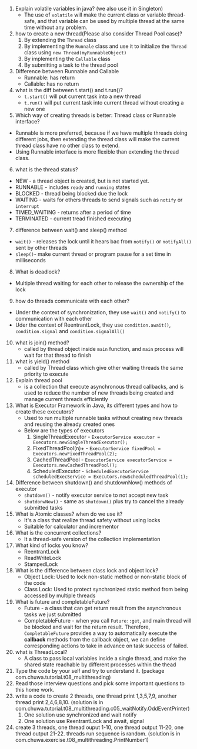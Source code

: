 1.  Explain volatile variables in java? (we also use it in Singleton)
    * The use of `volatile` will make the current class or variable thread-safe, and 
    that variable can be used by multiple thread at the same time without any problem.
2.  how to create a new thread(Please also consider Thread Pool case)?
    1. By extending the `Thread` class
    2. By implementing the `Runnale` class and use it to initialize the `Thread`
        class using `new Thread(myRunnableObject)`
    3. By implementing the `Callable` class
    4. By submitting a task to the thread pool
3.  Difference between Runnable and Callable
    * Runnable: has return
    * Callable: has no return
4.  what is the diff between t.start() and t.run()?
    * `t.start()` will put current task into a new thread
    * `t.run()` will put current task into current thread without creating a new one
5.  Which way of creating threads is better: Thread class or Runnable interface?
   * Runnable is more preferred, because if we have multiple threads doing different
     jobs, then extending the thread class will make the current thread class have no
    other class to extend.
   * Using Runnable interface is more flexible than extending the thread class.
6.  what is the thread status?
   * NEW - a thread object is created, but is not started yet.
   * RUNNABLE - includes `ready` and `running` states
   * BLOCKED - thread being blocked due the lock
   * WAITING - waits for others threads to send signals such as `notify` or `interrupt`
   * TIMED_WAITING - returns after a period of time
   * TERMINATED - current tread finished executing
7.  difference between wait() and sleep() method
   * `wait()` - releases the lock until it hears bac from `notify()` or `notifyAll()`
     sent by other threads
   * `sleep()`- make current thread or program pause for a set time in milliseconds
8.  What is deadlock?
   * Multiple thread waiting for each other to release the ownership of the lock
9.  how do threads communicate with each other?
   * Under the context of synchronization, they use `wait()` and `notify()` to 
     communication with each other
   * Uder the context of ReentrantLock, they use `condition.await()`, `condition.signal`
        and `condition.signalAll()`
10. what is join() method?
    * called by thread object inside `main` function, and `main` process will wait 
      for that thread to finish
11. what is yield() method
    * called by Thread class which give other waiting threads the same priority to 
      execute
12. Explain thread pool
    * is a collection that execute asynchronous thread callbacks, and is used to
      reduce the number of new threads being created and manage current threads efficiently
13. What is Executor Framework in Java, its different types and how to create these
    executors?
    * Used to run multiple runnable tasks without creating new threads and reusing
     the already created ones
    * Below are the types of executors
      1. SingleThreadExecutor - `ExecutorService executor = Executors.newSingleThreadExecutor();`
      2. FixedThreadPool(n)+ - `ExecutorService fixedPool = Executors.newFixedThreadPool(2);`
      3. CachedThreadPool - `ExecutorService executorService = Executors.newCachedThreadPool();`
      4. ScheduledExecutor - `ScheduledExecutorService scheduledExecService = Executors.newScheduledThreadPool(1);`
14. Difference between shutdown() and shutdownNow() methods of executor
    * `shutdown()` - notify executor service to not accept new task
    * `shutdonwNow()` - same as `shutdown()` plus try to cancel the already submitted tasks
15. What is Atomic classes? when do we use it?
    * It's a class that realize thread safety without using locks
    * Suitable for calculator and incrementor
16. What is the concurrent collections?
    * It a thread-safe version of the collection implementation
17. What kind of locks you know?
    * ReentrantLock
    * ReadWriteLock
    * StampedLock
18. What is the difference between class lock and object lock?
    * Object Lock: Used to lock non-static method or non-static block of the code
    * Class Lock: Used to protect synchronized static method from being accessed
        by multiple threads
19. What is future and completableFuture?
    * Future - a class that can get return result from the asynchronous tasks we just
      submitted
    * CompletableFuture - when you call `Future::get`, and main thread will be blocked
      and wait for the return result. Therefore, `CompletableFuture` provides a way
      to automatically execute the **callback** methods from the callback object,
        we can define corresponding actions to take in advance on task success of failed.
20. what is ThreadLocal?
    * A class to pass local variables inside a single thread, and make the shared 
        state reachable by different processes within the thead
21. Type the code by your self and try to understand it. (package
    com.chuwa.tutorial.t08_multithreading)
22. Read those interview questions and pick some important questions to this home
    work.
23. write a code to create 2 threads, one thread print 1,3,5,7,9, another thread print
        2,4,6,8,10. (solution is in
        com.chuwa.tutorial.t08_multithreading.c05_waitNotify.OddEventPrinter)
    1. One solution use synchronized and wait notify
    2. One solution use ReentrantLock and await, signal
24. create 3 threads, one thread ouput 1-10, one thread output 11-20, one thread
    output 21-22. threads run sequence is random. (solution is in
    com.chuwa.exercise.t08_multithreading.PrintNumber1)